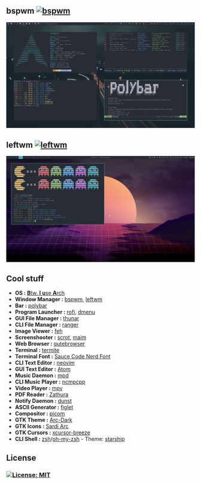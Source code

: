 ## bspwm [![bspwm](https://img.shields.io/badge/BSP-WM-yellow?style=flat-square)](https://github.com/baskerville/bspwm)
![ScreenShot](https://github.com/Terke/dotfiles/blob/master/screenshots/scrot.png)

## leftwm [![leftwm](https://img.shields.io/badge/LEFT-WM-red?style=flat-square)](https://github.com/leftwm/leftwm)
![ScreenShot](https://github.com/Terke/dotfiles/blob/master/screenshots/leftwm.png)

## Cool stuff

- **OS :** [**B**tw. **I** **u**se **A**rch](https://www.archlinux.org/)
- **Window Manager :** [bspwm](https://github.com/baskerville/bspwm), [leftwm](https://github.com/leftwm/leftwm)
- **Bar :** [polybar](https://github.com/polybar/polybar)
- **Program Launcher :** [rofi](https://github.com/davatorium/rofi), [dmenu](https://tools.suckless.org/dmenu/)
- **GUI File Manager :** [thunar](https://github.com/xfce-mirror/thunar)
- **CLI File Manager :** [ranger](https://github.com/ranger/ranger)
- **Image Viewer :** [feh](https://github.com/derf/feh)
- **Screenshooter :** [scrot](https://github.com/resurrecting-open-source-projects/scrot), [maim](https://github.com/naelstrof/maim)
- **Web Browser :** [qutebrowser](https://qutebrowser.org/index.html)
- **Terminal :** [termite](https://github.com/thestinger/termite)
- **Terminal Font :** [Sauce Code Nerd Font](https://github.com/ryanoasis/nerd-fonts)
- **CLI Text Editor :** [neovim](https://neovim.io/)
- **GUI Text Editor :** [Atom](https://flight-manual.atom.io/getting-started/sections/installing-atom/)
- **Music Daemon :** [mpd](https://www.musicpd.org/)
- **CLI Music Player :** [ncmpcpp](https://github.com/arybczak/ncmpcpp)
- **Video Player :** [mpv](https://mpv.io/)
- **PDF Reader :** [Zathura](https://pwmt.org/projects/zathura/)
- **Notify Daemon :** [dunst](https://github.com/dunst-project/dunst)
- **ASCII Generator :** [figlet](http://www.figlet.org/)
- **Compositor :** [picom](https://github.com/yshui/picom)
- **GTK Theme :** [Arc-Dark](https://github.com/horst3180/arc-theme)
- **GTK Icons :** [Sardi Arc](https://github.com/erikdubois/Sardi)
- **GTK Cursors :** [xcursor-breeze](https://aur.archlinux.org/packages/xcursor-breeze/)
- **CLI Shell :** [zsh](http://zsh.sourceforge.net)/[oh-my-zsh](https://ohmyz.sh/) - Theme: [starship](https://starship.rs/)

## License

### [![License: MIT](https://img.shields.io/badge/License-MIT-green.svg)](https://opensource.org/licenses/MIT)
